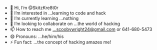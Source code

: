 - 👋 Hi, I’m @SkitzKre8t0r
- 👀 I’m interested in ...learning to code and hack
- 🌱 I’m currently learning ...nothing
- 💞️ I’m looking to collaborate on ...the world of hacking
- 📫 How to reach me ...scoobywright24@gmail.com or 641-680-5473
- 😄 Pronouns: ...he/him/his
- ⚡ Fun fact: ...the concept of hacking amazes me!

<!---
SkitzKre8t0r/SkitzKre8t0r is a ✨ special ✨ repository because its `README.md` (this file) appears on your GitHub profile.
You can click the Preview link to take a look at your changes.
--->
